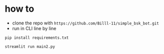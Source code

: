 # how to

- clone the repo with `https://github.com/Billl-11/simple_bsk_bot.git`
- run in CLI line by line

`pip install requirements.txt`

`streamlit run main2.py`
